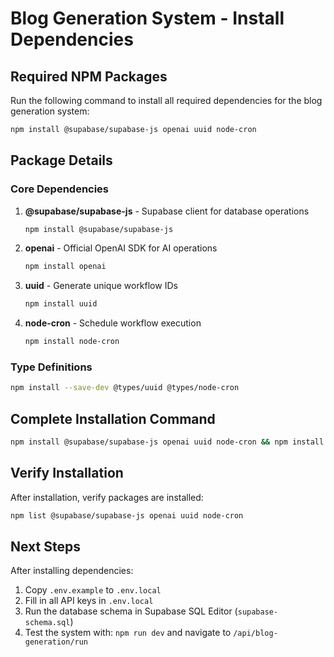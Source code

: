 # Blog Generation System - Install Dependencies

## Required NPM Packages

Run the following command to install all required dependencies for the blog generation system:

```bash
npm install @supabase/supabase-js openai uuid node-cron
```

## Package Details

### Core Dependencies

1. **@supabase/supabase-js** - Supabase client for database operations
   ```bash
   npm install @supabase/supabase-js
   ```

2. **openai** - Official OpenAI SDK for AI operations
   ```bash
   npm install openai
   ```

3. **uuid** - Generate unique workflow IDs
   ```bash
   npm install uuid
   ```

4. **node-cron** - Schedule workflow execution
   ```bash
   npm install node-cron
   ```

### Type Definitions

```bash
npm install --save-dev @types/uuid @types/node-cron
```

## Complete Installation Command

```bash
npm install @supabase/supabase-js openai uuid node-cron && npm install --save-dev @types/uuid @types/node-cron
```

## Verify Installation

After installation, verify packages are installed:

```bash
npm list @supabase/supabase-js openai uuid node-cron
```

## Next Steps

After installing dependencies:

1. Copy `.env.example` to `.env.local`
2. Fill in all API keys in `.env.local`
3. Run the database schema in Supabase SQL Editor (`supabase-schema.sql`)
4. Test the system with: `npm run dev` and navigate to `/api/blog-generation/run`

